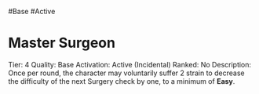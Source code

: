 #Base 
#Active 

# Master Surgeon
Tier: 4
Quality: Base
Activation: Active (Incidental)
Ranked: No
Description: Once per round, the character may voluntarily suffer 2 strain to decrease the difficulty of the next Surgery check by one, to a minimum of **Easy**.